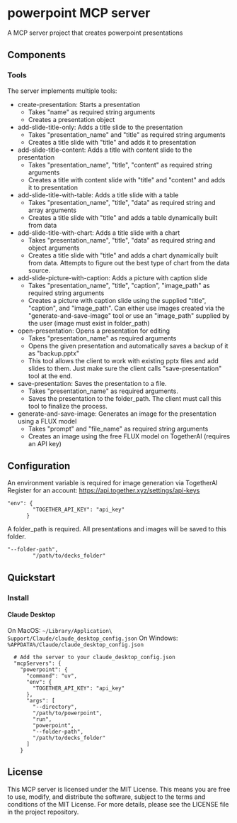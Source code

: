 # powerpoint MCP server

A MCP server project that creates powerpoint presentations

## Components

### Tools

The server implements multiple tools:
- create-presentation: Starts a presentation
  - Takes "name"  as required string arguments
  - Creates a presentation object
- add-slide-title-only: Adds a title slide to the presentation
  - Takes "presentation_name" and "title" as required string arguments
  - Creates a title slide with "title" and adds it to presentation
- add-slide-title-content: Adds a title with content slide to the presentation
  - Takes "presentation_name", "title", "content" as required string arguments
  - Creates a title with content slide with "title" and "content" and adds it to presentation
- add-slide-title-with-table: Adds a title slide with a table
  - Takes "presentation_name", "title", "data" as required string and array arguments
  - Creates a title slide with "title" and adds a table dynamically built from data
- add-slide-title-with-chart: Adds a title slide with a chart
  - Takes "presentation_name", "title", "data" as required string and object arguments
  - Creates a title slide with "title" and adds a chart dynamically built from data. Attempts to figure out the best type of chart from the data source.
- add-slide-picture-with-caption: Adds a picture with caption slide
  - Takes "presentation_name", "title", "caption", "image_path" as required string arguments
  - Creates a picture with caption slide using the supplied "title", "caption", and "image_path". Can either use images created via the "generate-and-save-image" tool or use an "image_path" supplied by the user (image must exist in folder_path)
- open-presentation: Opens a presentation for editing
  - Takes "presentation_name" as required arguments
  - Opens the given presentation and automatically saves a backup of it as "backup.pptx"
  - This tool allows the client to work with existing pptx files and add slides to them. Just make sure the client calls "save-presentation" tool at the end.
- save-presentation: Saves the presentation to a file.
  - Takes "presentation_name" as required arguments.
  - Saves the presentation to the folder_path. The client must call this tool to finalize the process.
- generate-and-save-image: Generates an image for the presentation using a FLUX model
  - Takes "prompt" and "file_name" as required string arguments
  - Creates an image using the free FLUX model on TogetherAI (requires an API key)





## Configuration

An environment variable is required for image generation via TogetherAI
Register for an account: https://api.together.xyz/settings/api-keys

```
"env": {
        "TOGETHER_API_KEY": "api_key"
      }
```

A folder_path is required. All presentations and images will be saved to this folder.

```
"--folder-path",
        "/path/to/decks_folder"
```

## Quickstart

### Install

#### Claude Desktop

On MacOS: `~/Library/Application\ Support/Claude/claude_desktop_config.json`
On Windows: `%APPDATA%/Claude/claude_desktop_config.json`


```
  # Add the server to your claude_desktop_config.json
  "mcpServers": {
    "powerpoint": {
      "command": "uv",
      "env": {
        "TOGETHER_API_KEY": "api_key"
      },
      "args": [
        "--directory",
        "/path/to/powerpoint",
        "run",
        "powerpoint",
        "--folder-path",
        "/path/to/decks_folder"
      ]
    }
```



## License

This MCP server is licensed under the MIT License. This means you are free to use, modify, and distribute the software, subject to the terms and conditions of the MIT License. For more details, please see the LICENSE file in the project repository.
